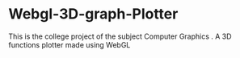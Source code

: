 # Webgl-3D-graph-Plotter

This is the college project of the subject Computer Graphics .
A 3D functions plotter made using WebGL 


